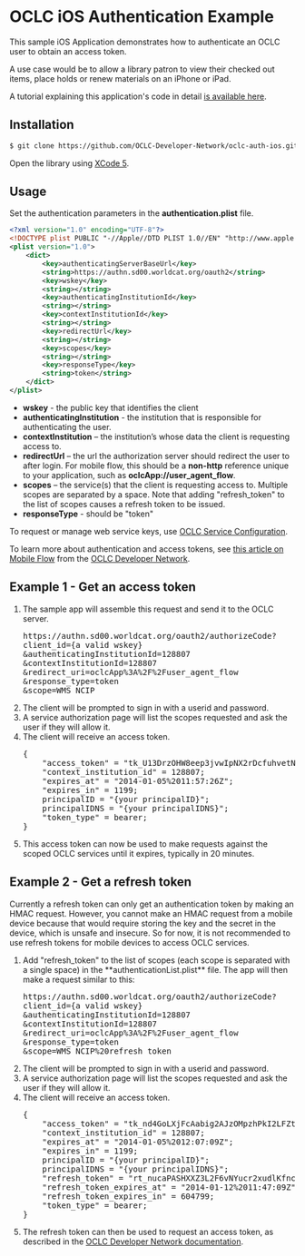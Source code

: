 # OCLC iOS Authentication Example

This sample iOS Application demonstrates how to authenticate an OCLC user to obtain an access token. 

A use case would be to allow a library patron to view their checked out items, place holds or renew materials on an iPhone or iPad.

A tutorial explaining this application's code in detail <a href="http://oclc.org/developer/news/tutorial-mobile-authentication-ios">is available here</a>.

## Installation

```bash
$ git clone https://github.com/OCLC-Developer-Network/oclc-auth-ios.git
```

Open the library using <a href="https://developer.apple.com/xcode/">XCode 5</a>.

## Usage

Set the authentication parameters in the **authentication.plist** file.

```xml
<?xml version="1.0" encoding="UTF-8"?>
<!DOCTYPE plist PUBLIC "-//Apple//DTD PLIST 1.0//EN" "http://www.apple.com/DTDs/PropertyList-1.0.dtd">
<plist version="1.0">
    <dict>
        <key>authenticatingServerBaseUrl</key>
        <string>https://authn.sd00.worldcat.org/oauth2</string>
        <key>wskey</key>
        <string></string>
        <key>authenticatingInstitutionId</key>
        <string></string>
        <key>contextInstitutionId</key>
        <string></string>
        <key>redirectUrl</key>
        <string></string>
        <key>scopes</key>
        <string></string>
        <key>responseType</key>
        <string>token</string>
    </dict>
</plist>
```

* **wskey** - the public key that identifies the client
* **authenticatingInstitution** - the institution that is responsible for authenticating the user.
* **contextInstitution** – the institution’s whose data the client is requesting access to.
* **redirectUrl** – the url the authorization server should redirect the user to after login. For mobile flow, this should be a **non-http** reference unique to your application, such as **oclcApp://user_agent_flow**.
* **scopes** – the service(s) that the client is requesting access to. Multiple scopes are separated by a space. Note that adding "refresh_token" to the list of scopes causes a refresh token to be issued.
* **responseType** - should be "token"

To request or manage web service keys, use <a href="https://www.worldcat.org/config/">OCLC Service Configuration</a>.

To learn more about authentication and access tokens, see <a href="http://www.oclc.org/developer/platform/user-agent-or-mobile-pattern">this article on Mobile Flow</a> from the <a href="http://oclc.org/developer/">OCLC Developer Network</a>.

## Example 1 - Get an access token

<ol>
<li>The sample app will assemble this request and send it to the OCLC server.

<pre>
https://authn.sd00.worldcat.org/oauth2/authorizeCode?
client_id={a valid wskey}
&authenticatingInstitutionId=128807
&contextInstitutionId=128807
&redirect_uri=oclcApp%3A%2F%2Fuser_agent_flow
&response_type=token
&scope=WMS_NCIP
</pre>
</li>

<li>The client will be prompted to sign in with a userid and password.</li>
<li>A service authorization page will list the scopes requested and ask the user if they will allow it.</li>
<li>The client will receive an access token.
<pre>
{
    "access_token" = "tk_U13DrzOHW8eep3jvwIpNX2rDcfuhvetNbrFm";
    "context_institution_id" = 128807;
    "expires_at" = "2014-01-05%2011:57:26Z";
    "expires_in" = 1199;
    principalID = "{your principalID}";
    principalIDNS = "{your principalIDNS}";
    "token_type" = bearer;
}
</pre>
</li>
<li>This access token can now be used to make requests against the scoped OCLC services until it expires, typically in 20 minutes.</li>
</ol>

## Example 2 - Get a refresh token

Currently a refresh token can only get an authentication token by making an HMAC request. However, you cannot make an HMAC request from a mobile device because that would require storing the key and the secret in the device, which is unsafe and insecure. So for now, it is not recommended to use refresh tokens for mobile devices to access OCLC services.

<ol>
<li>Add "refresh_token" to the list of scopes (each scope is separated with a single space) in the **authenticationList.plist** file. The app will then make a request similar to this:

<pre>
https://authn.sd00.worldcat.org/oauth2/authorizeCode?
client_id={a valid wskey}
&authenticatingInstitutionId=128807
&contextInstitutionId=128807
&redirect_uri=oclcApp%3A%2F%2Fuser_agent_flow
&response_type=token
&scope=WMS_NCIP%20refresh_token
</pre>
</li>
<li>The client will be prompted to sign in with a userid and password.</li>
<li>A service authorization page will list the scopes requested and ask the user if they will allow it.</li>
<li>The client will receive an access token.
<pre>
{
    "access_token" = "tk_nd4GoLXjFcAabig2AJzOMpzhPkI2LFZtbLD6";
    "context_institution_id" = 128807;
    "expires_at" = "2014-01-05%2012:07:09Z";
    "expires_in" = 1199;
    principalID = "{your principalID}";
    principalIDNS = "{your principalIDNS}";
    "refresh_token" = "rt_nucaPASHXXZ3L2F6vNYucr2xudlKfnc8v8si";
    "refresh_token_expires_at" = "2014-01-12%2011:47:09Z";
    "refresh_token_expires_in" = 604799;
    "token_type" = bearer;
}
</pre>
</li>
<li>The refresh token can then be used to request an access token, as described in the <a href="http://www.oclc.org/developer/news/authentication-and-authorization-refresh-tokens">OCLC Developer Network documentation</a>.</li>
